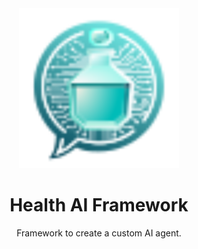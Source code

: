 <div align="center">
  <img src="Deliverables/sprint-01/team-logo.svg" height="256" />
  <h1>Health AI Framework</h1>
  <p>Framework to create a custom AI agent.</p>
</div>
